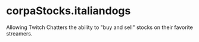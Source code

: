 # corpaStocks.italiandogs
Allowing Twitch Chatters the ability to "buy and sell" stocks on their favorite streamers.
